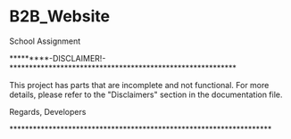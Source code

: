 # B2B_Website
 School Assignment

\*********-DISCLAIMER!-**********************************************************


This project has parts that are incomplete and not functional.
For more details, please refer to the "Disclaimers" section 
in the documentation file.

Regards,
Developers

\*******************************************************************
